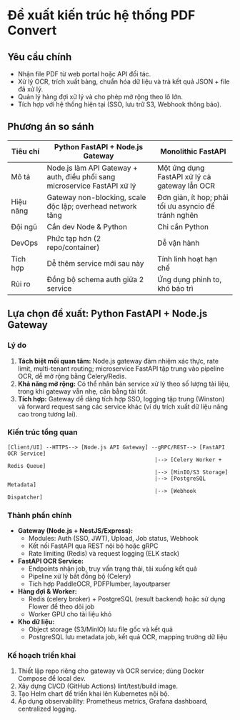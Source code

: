 # Đề xuất kiến trúc hệ thống PDF Convert

## Yêu cầu chính
- Nhận file PDF từ web portal hoặc API đối tác.
- Xử lý OCR, trích xuất bảng, chuẩn hóa dữ liệu và trả kết quả JSON + file đã xử lý.
- Quản lý hàng đợi xử lý và cho phép mở rộng theo lô lớn.
- Tích hợp với hệ thống hiện tại (SSO, lưu trữ S3, Webhook thông báo).

## Phương án so sánh
| Tiêu chí | Python FastAPI + Node.js Gateway | Monolithic FastAPI |
|----------|----------------------------------|--------------------|
| Mô tả | Node.js làm API Gateway + auth, điều phối sang microservice FastAPI xử lý | Một ứng dụng FastAPI xử lý cả gateway lẫn OCR |
| Hiệu năng | Gateway non-blocking, scale độc lập; overhead network tăng | Đơn giản, ít hop; phải tối ưu asyncio để tránh nghẽn |
| Đội ngũ | Cần dev Node & Python | Chỉ cần Python |
| DevOps | Phức tạp hơn (2 repo/container) | Dễ vận hành |
| Tích hợp | Dễ thêm service mới sau này | Tính linh hoạt hạn chế |
| Rủi ro | Đồng bộ schema auth giữa 2 service | Ứng dụng phình to, khó bảo trì |

## Lựa chọn đề xuất: **Python FastAPI + Node.js Gateway**

### Lý do
1. **Tách biệt mối quan tâm:** Node.js gateway đảm nhiệm xác thực, rate limit, multi-tenant routing; microservice FastAPI tập trung vào pipeline OCR, dễ mở rộng bằng Celery/Redis.
2. **Khả năng mở rộng:** Có thể nhân bản service xử lý theo số lượng tài liệu, trong khi gateway vẫn nhẹ, cân bằng tải tốt.
3. **Tích hợp:** Gateway dễ dàng tích hợp SSO, logging tập trung (Winston) và forward request sang các service khác (ví dụ trích xuất dữ liệu nâng cao trong tương lai).

### Kiến trúc tổng quan
```
[Client/UI] --HTTPS--> [Node.js API Gateway] --gRPC/REST--> [FastAPI OCR Service]
                                              |--> [Celery Worker + Redis Queue]
                                              |--> [MinIO/S3 Storage]
                                              |--> [PostgreSQL Metadata]
                                              |--> [Webhook Dispatcher]
```

### Thành phần chính
- **Gateway (Node.js + NestJS/Express):**
  - Modules: Auth (SSO, JWT), Upload, Job status, Webhook
  - Kết nối FastAPI qua REST nội bộ hoặc gRPC
  - Rate limiting (Redis) và request logging (ELK stack)
- **FastAPI OCR Service:**
  - Endpoints nhận job, truy vấn trạng thái, tải xuống kết quả
  - Pipeline xử lý bất đồng bộ (Celery)
  - Tích hợp PaddleOCR, PDFPlumber, layoutparser
- **Hàng đợi & Worker:**
  - Redis (celery broker) + PostgreSQL (result backend) hoặc sử dụng Flower để theo dõi job
  - Worker GPU cho tài liệu khó
- **Kho dữ liệu:**
  - Object storage (S3/MinIO) lưu file gốc và kết quả
  - PostgreSQL lưu metadata job, kết quả OCR, mapping trường dữ liệu

### Kế hoạch triển khai
1. Thiết lập repo riêng cho gateway và OCR service; dùng Docker Compose để local dev.
2. Xây dựng CI/CD (GitHub Actions) lint/test/build image.
3. Tạo Helm chart để triển khai lên Kubernetes nội bộ.
4. Áp dụng observability: Prometheus metrics, Grafana dashboard, centralized logging.
